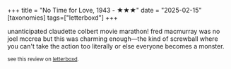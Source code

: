 +++
title = "No Time for Love, 1943 - ★★★"
date = "2025-02-15"
[taxonomies]
tags=["letterboxd"]
+++

unanticipated claudette colbert movie marathon! fred macmurray was no joel mccrea but this was charming enough—the kind of screwball where you can't take the action too literally or else everyone becomes a monster.

<small>see this review on <a href="https://letterboxd.com/nonmodernist/film/no-time-for-love/">letterboxd</a>.</small>